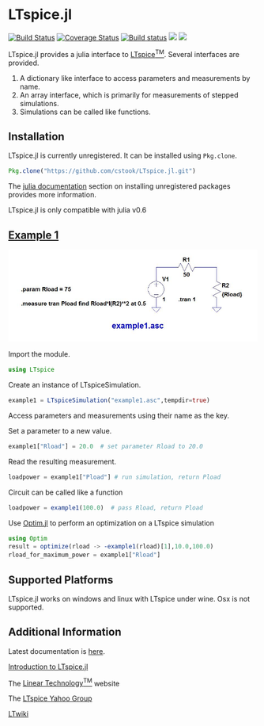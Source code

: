 # LTspice.jl

[![Build Status](https://travis-ci.org/cstook/LTspice.jl.svg?branch=master)](https://travis-ci.org/cstook/LTspice.jl)
[![Coverage Status](https://coveralls.io/repos/github/cstook/LTspice.jl/badge.svg?branch=master)](https://coveralls.io/github/cstook/LTspice.jl?branch=master)
[![Build status](https://ci.appveyor.com/api/projects/status/uf5kr5bb7xvd8wrp/branch/master?svg=true)](https://ci.appveyor.com/project/cstook/ltspice-jl/branch/master)
[![](https://img.shields.io/badge/docs-stable-blue.svg)](https://cstook.github.io/LTspice.jl/stable)
[![](https://img.shields.io/badge/docs-latest-blue.svg)](https://cstook.github.io/LTspice.jl/latest)

LTspice.jl provides a julia interface to [LTspice<sup>TM</sup>](http://www.linear.com/designtools/software/#LTspice).  Several interfaces are provided.

1. A dictionary like interface to access parameters and measurements by name.
2. An array interface, which is primarily for measurements of stepped simulations.
3. Simulations can be called like functions.

## Installation

LTspice.jl is currently unregistered.  It can be installed using ```Pkg.clone```.
```julia
Pkg.clone("https://github.com/cstook/LTspice.jl.git")
```
The [julia documentation](http://docs.julialang.org) section on installing unregistered packages provides more information.

LTspice.jl is only compatible with julia v0.6

## [Example 1](https://github.com/cstook/LTspice.jl/blob/master/examples/example%201/example1.ipynb)

<img src="https://github.com/cstook/LTspice.jl/blob/master/examples/example%201/example1.jpg">

Import the module.
```julia
using LTspice
```

Create an instance of LTspiceSimulation.
```julia
example1 = LTspiceSimulation("example1.asc",tempdir=true)
```

Access parameters and measurements using their name as the key.

Set a parameter to a new value.
```julia
example1["Rload"] = 20.0  # set parameter Rload to 20.0
```

Read the resulting measurement.
```julia
loadpower = example1["Pload"] # run simulation, return Pload
```

Circuit can be called like a function
```julia
loadpower = example1(100.0)  # pass Rload, return Pload
```

Use [Optim.jl](https://github.com/JuliaOpt/Optim.jl) to perform an optimization on a LTspice simulation

```julia
using Optim
result = optimize(rload -> -example1(rload)[1],10.0,100.0)
rload_for_maximum_power = example1["Rload"]
```
## Supported Platforms

LTspice.jl works on windows and linux with LTspice under wine.  Osx is not supported.

## Additional Information

Latest documentation is [here](https://cstook.github.io/LTspice.jl/latest).

[Introduction to LTspice.jl](https://github.com/cstook/LTspice.jl/blob/master/docs/src/introduction.ipynb)

The [Linear Technology<sup>TM</sup>](http://www.linear.com) website

The [LTspice Yahoo Group](https://groups.yahoo.com/neo/groups/LTspice/info)

[LTwiki](http://www.ltwiki.org)

